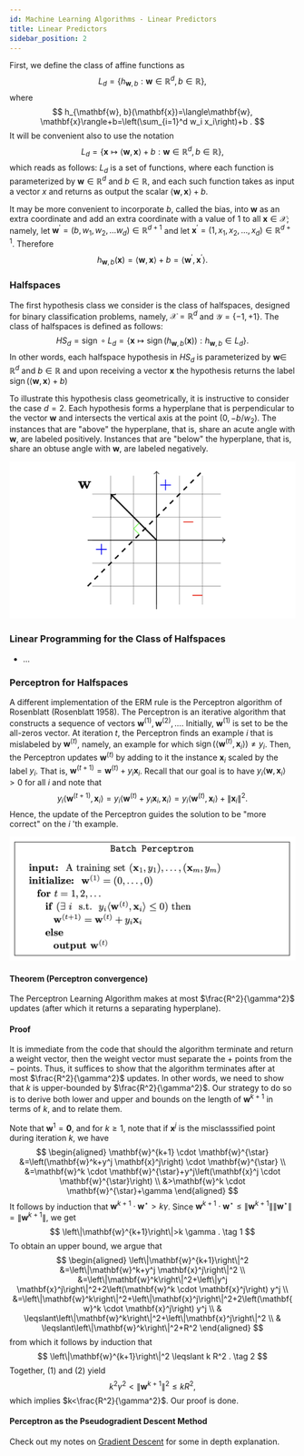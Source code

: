 ```yaml
---
id: Machine Learning Algorithms - Linear Predictors
title: Linear Predictors
sidebar_position: 2
---
```


First, we define the class of affine functions as
$$
L_d=\left\{h_{\mathbf{w}, b}: \mathbf{w} \in \mathbb{R}^d, b \in \mathbb{R}\right\},
$$
where
$$
h_{\mathbf{w}, b}(\mathbf{x})=\langle\mathbf{w}, \mathbf{x}\rangle+b=\left(\sum_{i=1}^d w_i x_i\right)+b .
$$
It will be convenient also to use the notation
$$
L_d=\left\{\mathbf{x} \mapsto\langle\mathbf{w}, \mathbf{x}\rangle+b: \mathbf{w} \in \mathbb{R}^d, b \in \mathbb{R}\right\},
$$
which reads as follows: $L_d$ is a set of functions, where each function is parameterized by $\mathbf{w} \in \mathbb{R}^d$ and $b \in \mathbb{R}$, and each such function takes as input a vector $x$ and returns as output the scalar $\langle\mathbf{w}, \mathbf{x}\rangle+b$.

It may be more convenient to incorporate $b$, called the bias, into $\mathbf{w}$ as an extra coordinate and add an extra coordinate with a value of 1 to all $\mathbf{x} \in \mathcal{X}$; namely, let $\mathbf{w}^{\prime}=\left(b, w_1, w_2, \ldots w_d\right) \in \mathbb{R}^{d+1}$ and let $\mathbf{x}^{\prime}=\left(1, x_1, x_2, \ldots, x_d\right) \in\mathbb{R}^{d+1}$. Therefore
$$
h_{\mathbf{w}, b}(\mathbf{x})=\langle\mathbf{w}, \mathbf{x}\rangle+b=\left\langle\mathbf{w}^{\prime}, \mathbf{x}^{\prime}\right\rangle .
$$

### Halfspaces

The first hypothesis class we consider is the class of halfspaces, designed for binary classification problems, namely, $\mathcal{X}=\mathbb{R}^d$ and $\mathcal{Y}=\{-1,+1\}$. The class of halfspaces is defined as follows:
$$
H S_d=\operatorname{sign} \circ L_d=\left\{\mathbf{x} \mapsto \operatorname{sign}\left(h_{\mathbf{w}, b}(\mathbf{x})\right): h_{\mathbf{w}, b} \in L_d\right\} .
$$
In other words, each halfspace hypothesis in $H S_d$ is parameterized by $\mathbf{w} \in$ $\mathbb{R}^d$ and $b \in \mathbb{R}$ and upon receiving a vector $\mathbf{x}$ the hypothesis returns the label $\operatorname{sign}(\langle\mathbf{w}, \mathbf{x}\rangle+b)$

To illustrate this hypothesis class geometrically, it is instructive to consider the case $d=2$. Each hypothesis forms a hyperplane that is perpendicular to the vector $\mathbf{w}$ and intersects the vertical axis at the point $\left(0,-b / w_2\right)$. The instances that are "above" the hyperplane, that is, share an acute angle with $\mathbf{w}$, are labeled positively. Instances that are "below" the hyperplane, that is, share an obtuse angle with $\mathbf{w}$, are labeled negatively.

![](/img/ML/halfspace.png)

### Linear Programming for the Class of Halfspaces

- ...

### Perceptron for Halfspaces

A different implementation of the ERM rule is the Perceptron algorithm of Rosenblatt (Rosenblatt 1958). The Perceptron is an iterative algorithm that constructs a sequence of vectors $\mathbf{w}^{(1)}, \mathbf{w}^{(2)}, \ldots$. Initially, $\mathbf{w}^{(1)}$ is set to be the all-zeros vector. At iteration $t$, the Perceptron finds an example $i$ that is mislabeled by $\mathbf{w}^{(t)}$, namely, an example for which $\operatorname{sign}\left(\left\langle\mathbf{w}^{(t)}, \mathbf{x}_i\right\rangle\right) \neq y_i$. Then, the Perceptron updates $\mathbf{w}^{(t)}$ by adding to it the instance $\mathbf{x}_i$ scaled by the label $y_i$. That is, $\mathbf{w}^{(t+1)}=\mathbf{w}^{(t)}+y_i \mathbf{x}_i$. Recall that our goal is to have $y_i\left\langle\mathbf{w}, \mathbf{x}_i\right\rangle>0$ for all $i$ and note that
$$
y_i\left\langle\mathbf{w}^{(t+1)}, \mathbf{x}_i\right\rangle=y_i\left\langle\mathbf{w}^{(t)}+y_i \mathbf{x}_i, \mathbf{x}_i\right\rangle=y_i\left\langle\mathbf{w}^{(t)}, \mathbf{x}_i\right\rangle+\left\|\mathbf{x}_i\right\|^2 .
$$
Hence, the update of the Perceptron guides the solution to be "more correct" on the $i$ 'th example.

![](/img/ML/perceptron.png)

#### Theorem (Perceptron convergence)

The Perceptron Learning Algorithm makes at most $\frac{R^2}{\gamma^2}$ updates (after which it returns a separating hyperplane).

#### Proof

It is immediate from the code that should the algorithm terminate and return a weight vector, then the weight vector must separate the $+$ points from the $-$ points. Thus, it suffices to show that the algorithm terminates after at most $\frac{R^2}{\gamma^2}$ updates. In other words, we need to show that $k$ is upper-bounded by $\frac{R^2}{\gamma^2}$. Our strategy to do so is to derive both lower and upper and bounds on the length of $\mathbf{w}^{k+1}$ in terms of $k$, and to relate them.

Note that $\mathbf{w}^1=\mathbf{0}$, and for $k \geqslant 1$, note that if $\mathbf{x}^j$ is the misclasssified point during iteration $k$, we have
$$
\begin{aligned}
\mathbf{w}^{k+1} \cdot \mathbf{w}^{\star} &=\left(\mathbf{w}^k+y^j \mathbf{x}^j\right) \cdot \mathbf{w}^{\star} \\
&=\mathbf{w}^k \cdot \mathbf{w}^{\star}+y^j\left(\mathbf{x}^j \cdot \mathbf{w}^{\star}\right) \\
&>\mathbf{w}^k \cdot \mathbf{w}^{\star}+\gamma
\end{aligned}
$$
It follows by induction that $\mathbf{w}^{k+1} \cdot \mathbf{w}^{\star}>k \gamma$. Since $\mathbf{w}^{k+1} \cdot \mathbf{w}^{\star} \leqslant\left\|\mathbf{w}^{k+1}\right\|\left\|\mathbf{w}^{\star}\right\|=\left\|\mathbf{w}^{k+1}\right\|$, we get
$$
\left\|\mathbf{w}^{k+1}\right\|>k \gamma . \tag 1
$$
To obtain an upper bound, we argue that
$$
\begin{aligned}
\left\|\mathbf{w}^{k+1}\right\|^2 &=\left\|\mathbf{w}^k+y^j \mathbf{x}^j\right\|^2 \\
&=\left\|\mathbf{w}^k\right\|^2+\left\|y^j \mathbf{x}^j\right\|^2+2\left(\mathbf{w}^k \cdot \mathbf{x}^j\right) y^j \\
&=\left\|\mathbf{w}^k\right\|^2+\left\|\mathbf{x}^j\right\|^2+2\left(\mathbf{w}^k \cdot \mathbf{x}^j\right) y^j \\
& \leqslant\left\|\mathbf{w}^k\right\|^2+\left\|\mathbf{x}^j\right\|^2 \\
& \leqslant\left\|\mathbf{w}^k\right\|^2+R^2
\end{aligned}
$$
from which it follows by induction that
$$
\left\|\mathbf{w}^{k+1}\right\|^2 \leqslant k R^2 . \tag 2
$$
Together, (1) and (2) yield
$$
k^2 \gamma^2<\left\|\mathbf{w}^{k+1}\right\|^2 \leqslant k R^2,
$$
which implies $k<\frac{R^2}{\gamma^2}$. Our proof is done.

#### Perceptron as the Pseudogradient Descent Method

Check out my notes on [Gradient Descent](/docs/Optimization/Optimization%20-%20GD) for some in depth explanation.